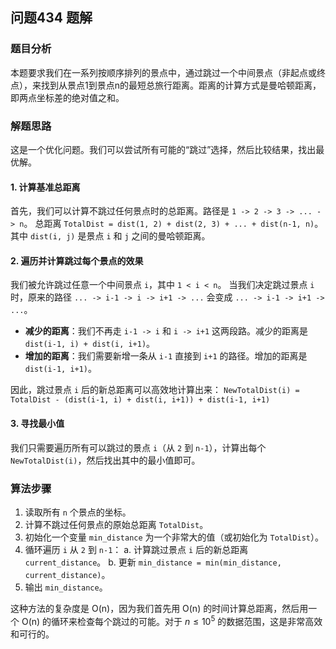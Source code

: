 ## 问题434 题解

### 题目分析

本题要求我们在一系列按顺序排列的景点中，通过跳过一个中间景点（非起点或终点），来找到从景点1到景点n的最短总旅行距离。距离的计算方式是曼哈顿距离，即两点坐标差的绝对值之和。

### 解题思路

这是一个优化问题。我们可以尝试所有可能的“跳过”选择，然后比较结果，找出最优解。

#### 1. 计算基准总距离

首先，我们可以计算不跳过任何景点时的总距离。路径是 `1 -> 2 -> 3 -> ... -> n`。
总距离 `TotalDist = dist(1, 2) + dist(2, 3) + ... + dist(n-1, n)`。
其中 `dist(i, j)` 是景点 `i` 和 `j` 之间的曼哈顿距离。

#### 2. 遍历并计算跳过每个景点的效果

我们被允许跳过任意一个中间景点 `i`，其中 `1 < i < n`。
当我们决定跳过景点 `i` 时，原来的路径 `... -> i-1 -> i -> i+1 -> ...` 会变成 `... -> i-1 -> i+1 -> ...`。

-   **减少的距离**：我们不再走 `i-1 -> i` 和 `i -> i+1` 这两段路。减少的距离是 `dist(i-1, i) + dist(i, i+1)`。
-   **增加的距离**：我们需要新增一条从 `i-1` 直接到 `i+1` 的路径。增加的距离是 `dist(i-1, i+1)`。

因此，跳过景点 `i` 后的新总距离可以高效地计算出来：
`NewTotalDist(i) = TotalDist - (dist(i-1, i) + dist(i, i+1)) + dist(i-1, i+1)`

#### 3. 寻找最小值

我们只需要遍历所有可以跳过的景点 `i`（从 `2` 到 `n-1`），计算出每个 `NewTotalDist(i)`，然后找出其中的最小值即可。

### 算法步骤

1.  读取所有 `n` 个景点的坐标。
2.  计算不跳过任何景点的原始总距离 `TotalDist`。
3.  初始化一个变量 `min_distance` 为一个非常大的值（或初始化为 `TotalDist`）。
4.  循环遍历 `i` 从 `2` 到 `n-1`：
    a.  计算跳过景点 `i` 后的新总距离 `current_distance`。
    b.  更新 `min_distance = min(min_distance, current_distance)`。
5.  输出 `min_distance`。

这种方法的复杂度是 O(n)，因为我们首先用 O(n) 的时间计算总距离，然后用一个 O(n) 的循环来检查每个跳过的可能。对于 $n \leq 10^5$ 的数据范围，这是非常高效和可行的。
